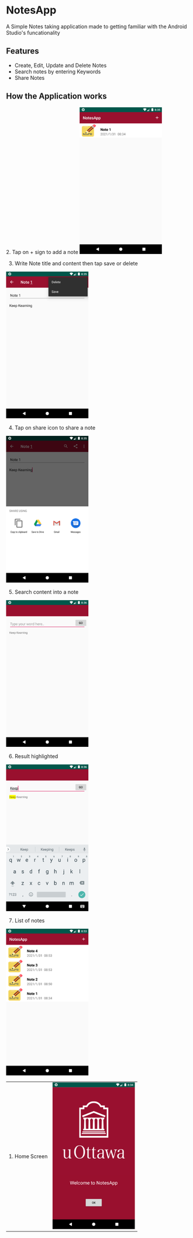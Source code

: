 # NotesApp
A Simple Notes taking application made to getting familiar with the Android Studio's funcationality
  
## Features 
- Create, Edit, Update and Delete Notes
- Search notes by entering Keywords
- Share Notes

## How the Application works

<table>
  <tr>
    <td>
1. Home Screen
    </td>
    <td>
<img src="https://github.com/vir007/NotesApp/blob/master/Screenshots/home.png" height="400" width="auto" alt="Home Screen of App" />
    </td>
<tr>
2. Tap on + sign to add a note
<img src="https://github.com/vir007/NotesApp/blob/master/Screenshots/list_notes.png" height="400" width="auto" alt="+" />

3. Write Note title and content then tap save or delete
<img src="https://github.com/vir007/NotesApp/blob/master/Screenshots/save_delete_note.png" height="400" width="auto" alt="save or delete" />

4. Tap on share icon to share a note
<img src="https://github.com/vir007/NotesApp/blob/master/Screenshots/share_note.png" height="400" width="auto" alt="share" />

5. Search content into a note
<img src="https://github.com/vir007/NotesApp/blob/master/Screenshots/search_content.png" height="400" width="auto" alt="search content" />

6. Result highlighted
<img src="https://github.com/vir007/NotesApp/blob/master/Screenshots/search_result.png" height="400" width="auto" alt="search result" />

7. List of notes
<img src="https://github.com/vir007/NotesApp/blob/master/Screenshots/notes.png" height="400" width="auto" alt="list of notes" />
</table>





